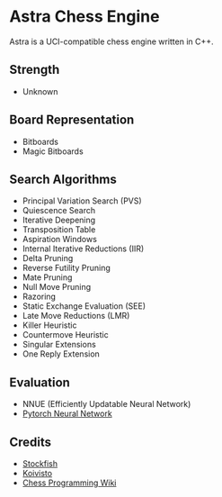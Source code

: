 # Astra Chess Engine

Astra is a UCI-compatible chess engine written in C++.

## Strength
- Unknown

## Board Representation
- Bitboards
- Magic Bitboards

## Search Algorithms
- Principal Variation Search (PVS)
- Quiescence Search
- Iterative Deepening
- Transposition Table
- Aspiration Windows
- Internal Iterative Reductions (IIR)
- Delta Pruning
- Reverse Futility Pruning
- Mate Pruning
- Null Move Pruning
- Razoring
- Static Exchange Evaluation (SEE)
- Late Move Reductions (LMR)
- Killer Heuristic
- Countermove Heuristic
- Singular Extensions
- One Reply Extension

## Evaluation
- NNUE (Efficiently Updatable Neural Network)
- [Pytorch Neural Network](https://github.com/h1me01/Pytorch-Neural-Network)

## Credits
- [Stockfish](https://github.com/official-stockfish/Stockfish)
- [Koivisto](https://github.com/Luecx/Koivisto)
- [Chess Programming Wiki](https://www.chessprogramming.org/Main_Page)
